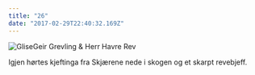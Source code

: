 ```yaml
---
title: "26"
date: "2017-02-29T22:40:32.169Z"
---
```


![GliseGeir Grevling & Herr Havre Rev](./image023.jpg)


<!--
and that the jays were making a noise down below in the woods.

Benjamin Bunny came out of the dark tunnel, shaking the sand from his ears; he cleaned his face with his paws. Every minute the sun shone warmer on the top of the hill. In the valley there was a sea of white mist, with golden tops of trees showing through.


Again from the fields down below in the mist there came the angry cry of a jay—followed by the sharp yelping bark of a fox!

-->

Igjen hørtes kjeftinga fra Skjærene nede i skogen og et skarpt revebjeff.